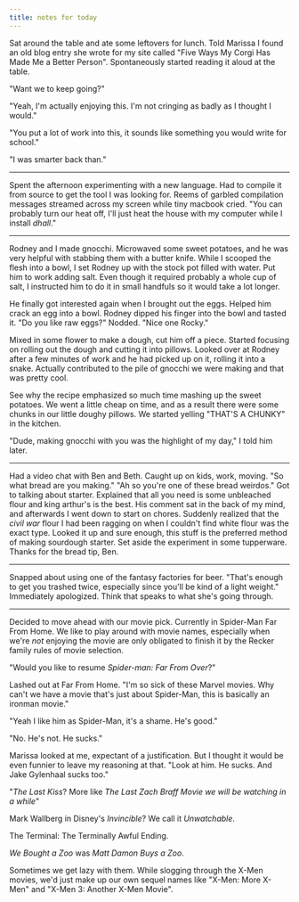 ```yaml
---
title: notes for today
---
```


Sat around the table and ate some leftovers for lunch.  Told Marissa I
found an old blog entry she wrote for my site called "Five Ways My
Corgi Has Made Me a Better Person".  Spontaneously started reading it
aloud at the table.

"Want we to keep going?"

"Yeah, I'm actually enjoying this.  I'm not cringing as badly as I
thought I would."

"You put a lot of work into this, it sounds like something you would
write for school."

"I was smarter back than."

---

Spent the afternoon experimenting with a new language.  Had to compile
it from source to get the tool I was looking for.  Reems of garbled
compilation messages streamed across my screen while tiny macbook
cried.  "You can probably turn our heat off, I'll just heat the house
with my computer while I install _dhall_."

---

Rodney and I made gnocchi.  Microwaved some sweet potatoes, and he was
very helpful with stabbing them with a butter knife.  While I scooped
the flesh into a bowl, I set Rodney up with the stock pot filled with
water.  Put him to work adding salt.  Even though it required probably
a whole cup of salt, I instructed him to do it in small handfuls so it
would take a lot longer.

He finally got interested again when I brought out the eggs.  Helped
him crack an egg into a bowl.  Rodney dipped his finger into the bowl
and tasted it.  "Do you like raw eggs?"  Nodded.  "Nice one Rocky."

Mixed in some flower to make a dough, cut him off a piece.  Started
focusing on rolling out the dough and cutting it into pillows.  Looked
over at Rodney after a few minutes of work and he had picked up on it,
rolling it into a snake.  Actually contributed to the pile of gnocchi
we were making and that was pretty cool.

See why the recipe emphasized so much time mashing up the sweet
potatoes.  We went a little cheap on time, and as a result there were
some chunks in our little doughy pillows.  We started yelling "THAT'S
A CHUNKY" in the kitchen.

"Dude, making gnocchi with you was the highlight of my day," I told
him later.

---

Had a video chat with Ben and Beth.  Caught up on kids, work, moving.
"So what bread are you making."  "Ah so you're one of these bread
weirdos."  Got to talking about starter.  Explained that all you need
is some unbleached flour and king arthur's is the best.  His comment
sat in the back of my mind, and afterwards I went down to start on
chores.  Suddenly realized that the _civil war_ flour I had been
ragging on when I couldn't find white flour was the exact type.
Looked it up and sure enough, this stuff is the preferred method of
making sourdough starter.  Set aside the experiment in some
tupperware.  Thanks for the bread tip, Ben.

---

Snapped about using one of the fantasy factories for beer.  "That's
enough to get you trashed twice, especially since you'll be kind of a
light weight."  Immediately apologized.  Think that speaks to what
she's going through.

---

Decided to move ahead with our movie pick.  Currently in Spider-Man
Far From Home.  We like to play around with movie names, especially
when we're _not_ enjoying the movie are only obligated to finish it by
the Recker family rules of movie selection.

"Would you like to resume _Spider-man: Far From Over_?"

Lashed out at Far From Home.  "I'm so sick of these Marvel movies.
Why can't we have a movie that's just about Spider-Man, this is
basically an ironman movie."

"Yeah I like him as Spider-Man, it's a shame.  He's good."

"No.  He's not.  He sucks."

Marissa looked at me, expectant of a justification.  But I thought it
would be even funnier to leave my reasoning at that.  "Look at him.
He sucks.  And Jake Gylenhaal sucks too."

"_The Last Kiss_?  More like _The Last Zach Braff Movie we will be
watching in a while_"

Mark Wallberg in Disney's _Invincible_?  We call it _Unwatchable_.

The Terminal: The Terminally Awful Ending.

_We Bought a Zoo_ was _Matt Damon Buys a Zoo_.

Sometimes we get lazy with them.  While slogging through the X-Men
movies, we'd just make up our own sequel names like "X-Men: More
X-Men" and "X-Men 3: Another X-Men Movie".
